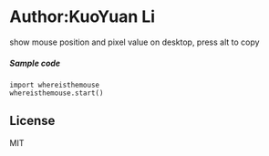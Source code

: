 # Author:KuoYuan Li 
show mouse position and pixel value on desktop, press alt to copy
##### Sample code
```
import whereisthemouse
whereisthemouse.start()
```
License
----

MIT
